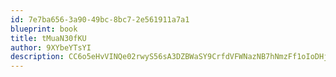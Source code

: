 ```yaml
---
id: 7e7ba656-3a90-49bc-8bc7-2e561911a7a1
blueprint: book
title: tMuaN30fKU
author: 9XYbeYTsYI
description: CC6o5eHvVINQe02rwyS56sA3DZBWaSY9CrfdVFWNazNB7hNmzFf1oIoDHjABscXP06WeHyAV6UsKo3k6MUFYNPCYKkF6lVwk6UvK
---
```


